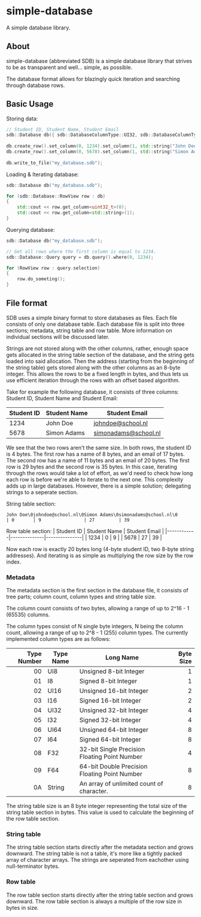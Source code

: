 # simple-database
A simple database library.

## About
simple-database (abbreviated SDB) is a simple database library that strives to be as transparent and well... simple, as possible.

The database format allows for blazingly quick iteration and searching through database rows.

## Basic Usage
Storing data:
```cpp
// Student ID, Student Name, Student Email
sdb::Database db({ sdb::DatabaseColumnType::UI32, sdb::DatabaseColumnType::String, sdb::DatabaseColumnType::String });
    
db.create_row().set_column(0, 1234).set_column(1, std::string("John Doe")).set_column(2, std::string("johndoe@school.nl"));
db.create_row().set_column(0, 5678).set_column(1, std::string("Simon Adams")).set_column(2, std::string("simonadams@school.nl"));
    
db.write_to_file("my_database.sdb");
```

Loading & Iterating database:
```cpp
sdb::Database db("my_database.sdb");

for (sdb::Database::RowView row : db)
{
    std::cout << row.get_column<uint32_t>(0);
    std::cout << row.get_column<std::string>(1);
}
```

Querying database:
```cpp
sdb::Database db("my_database.sdb");

// Get all rows where the first column is equal to 1234.
sdb::Database::Query query = db.query().where(0, 1234);

for (RowView row : query.selection)
{
    row.do_someting();
}
```

## File format
SDB uses a simple binary format to store databases as files. Each file consists of only one database table. Each database file is split into three sections; metadata, string table and row table. More information on individual sections will be discussed later.

Strings are not stored along with the other columns, rather, enough space gets allocated in the string table section of the database, and the string gets loaded into said allocation. Then the address (starting from the beginning of the string table) gets stored along with the other columns as an 8-byte integer. This allows the rows to be a fixed length in bytes, and thus lets us use efficient iteration through the rows with an offset based algorithm.

Take for example the following database, it consists of three columns: Student ID, Student Name and Student Email:

| Student ID | Student Name | Student Email        |
|------------|--------------|----------------------|
| 1234       | John Doe     | johndoe@school.nl    |
| 5678       | Simon Adams  | simonadams@school.nl |

We see that the two rows aren't the same size. In both rows, the student ID is 4 bytes. The first row has a name of 8 bytes, and an email of 17 bytes. The second row has a name of 11 bytes and an email of 20 bytes. The first row is 29 bytes and the second row is 35 bytes. In this case, iterating through the rows would take a lot of effort, as we'd need to check how long each row is before we're able to iterate to the next one. This complexity adds up in large databases. However, there is a simple solution; delegating strings to a seperate section.

String table section:
```
John Doe\0johndoe@school.nl\0Simon Adams\0simonadams@school.nl\0
| 0       | 9                | 27         | 39
```

Row table section:
| Student ID | Student Name | Student Email |
|------------|--------------|---------------|
| 1234       | 0            | 9             |
| 5678       | 27           | 39            |

Now each row is exactly 20 bytes long (4-byte student ID, two 8-byte string addresses). And iterating is as simple as multiplying the row size by the row index.


### Metadata
The metadata section is the first section in the database file, it consists of tree parts; column count, column types and string table size.

The column count consists of two bytes, allowing a range of up to 2^16 - 1 (65535) columns. 

The column types consist of N single byte integers, N being the column count, allowing a range of up to 2^8 - 1 (255) column types. The currently implemented column types are as follows:

| Type Number | Type Name | Long Name                                     | Byte Size |
|------------:|-----------|-----------------------------------------------|----------:|
|          00 | UI8       | Unsigned 8-bit Integer                        |         1 |
|          01 | I8        | Signed 8-bit Integer                          |         1 |
|          02 | UI16      | Unsigned 16-bit Integer                       |         2 |
|          03 | I16       | Signed 16-bit Integer                         |         2 |
|          04 | UI32      | Unsigned 32-bit Integer                       |         4 |
|          05 | I32       | Signed 32-bit Integer                         |         4 |
|          06 | UI64      | Unsigned 64-bit Integer                       |         8 |
|          07 | I64       | Signed 64-bit Integer                         |         8 |
|          08 | F32       | 32-bit Single Precision Floating Point Number |         4 |
|          09 | F64       | 64-bit Double Precision Floating Point Number |         8 |
|          0A | String    | An array of unlimited count of character.     |         8 |

The string table size is an 8 byte integer representing the total size of the string table section in bytes. This value is used to calculate the beginning of the row table section.

### String table
The string table section starts directly after the metadata section and grows downward. The string table is not a table, it's more like a tightly packed array of character arrays. The strings are seperated from eachother using null-terminator bytes.

### Row table
The row table section starts directly after the string table section and grows downward. The row table section is always a multiple of the row size in bytes in size.
